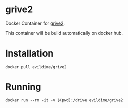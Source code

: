 # grive2
Docker Container for [grive2](https://github.com/vitalif/grive2).

This container will be build automatically on docker hub. 

# Installation

```
docker pull evildime/grive2
```

# Running

```
docker run --rm -it -v $(pwd):/drive evildime/grive2
```
